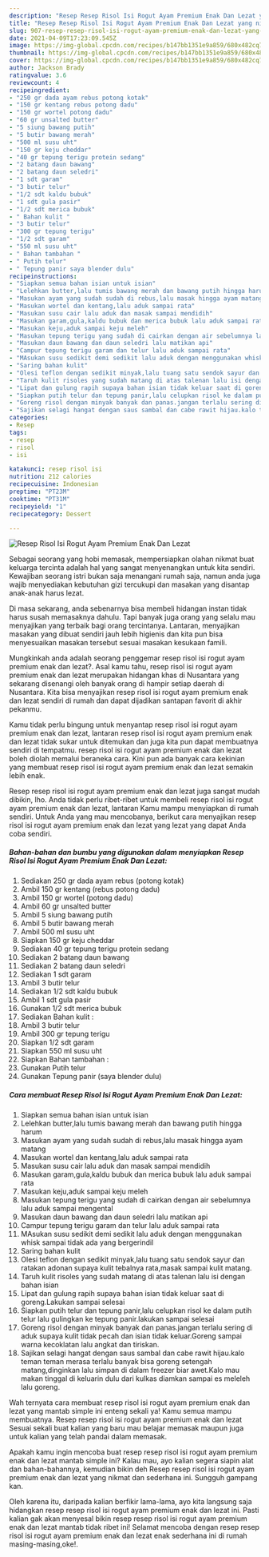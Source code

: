 ```yaml
---
description: "Resep Resep Risol Isi Rogut Ayam Premium Enak Dan Lezat yang nikmat Untuk Jualan"
title: "Resep Resep Risol Isi Rogut Ayam Premium Enak Dan Lezat yang nikmat Untuk Jualan"
slug: 907-resep-resep-risol-isi-rogut-ayam-premium-enak-dan-lezat-yang-nikmat-untuk-jualan
date: 2021-04-09T17:23:09.545Z
image: https://img-global.cpcdn.com/recipes/b147bb1351e9a859/680x482cq70/resep-risol-isi-rogut-ayam-premium-enak-dan-lezat-foto-resep-utama.jpg
thumbnail: https://img-global.cpcdn.com/recipes/b147bb1351e9a859/680x482cq70/resep-risol-isi-rogut-ayam-premium-enak-dan-lezat-foto-resep-utama.jpg
cover: https://img-global.cpcdn.com/recipes/b147bb1351e9a859/680x482cq70/resep-risol-isi-rogut-ayam-premium-enak-dan-lezat-foto-resep-utama.jpg
author: Jackson Brady
ratingvalue: 3.6
reviewcount: 4
recipeingredient:
- "250 gr dada ayam rebus potong kotak"
- "150 gr kentang rebus potong dadu"
- "150 gr wortel potong dadu"
- "60 gr unsalted butter"
- "5 siung bawang putih"
- "5 butir bawang merah"
- "500 ml susu uht"
- "150 gr keju cheddar"
- "40 gr tepung terigu protein sedang"
- "2 batang daun bawang"
- "2 batang daun seledri"
- "1 sdt garam"
- "3 butir telur"
- "1/2 sdt kaldu bubuk"
- "1 sdt gula pasir"
- "1/2 sdt merica bubuk"
- " Bahan kulit "
- "3 butir telur"
- "300 gr tepung terigu"
- "1/2 sdt garam"
- "550 ml susu uht"
- " Bahan tambahan "
- " Putih telur"
- " Tepung panir saya blender dulu"
recipeinstructions:
- "Siapkan semua bahan isian untuk isian"
- "Lelehkan butter,lalu tumis bawang merah dan bawang putih hingga harum"
- "Masukan ayam yang sudah sudah di rebus,lalu masak hingga ayam matang"
- "Masukan wortel dan kentang,lalu aduk sampai rata"
- "Masukan susu cair lalu aduk dan masak sampai mendidih"
- "Masukan garam,gula,kaldu bubuk dan merica bubuk lalu aduk sampai rata"
- "Masukan keju,aduk sampai keju meleh"
- "Masukan tepung terigu yang sudah di cairkan dengan air sebelumnya lalu aduk sampai mengental"
- "Masukan daun bawang dan daun seledri lalu matikan api"
- "Campur tepung terigu garam dan telur lalu aduk sampai rata"
- "MAsukan susu sedikit demi sedikit lalu aduk dengan menggunakan whisk sampai tidak ada yang bergerindil"
- "Saring bahan kulit"
- "Olesi teflon dengan sedikit minyak,lalu tuang satu sendok sayur dan ratakan adonan supaya kulit tebalnya rata,masak sampai kulit matang."
- "Taruh kulit risoles yang sudah matang di atas talenan lalu isi dengan bahan isian"
- "Lipat dan gulung rapih supaya bahan isian tidak keluar saat di goreng.Lakukan sampai selesai"
- "Siapkan putih telur dan tepung panir,lalu celupkan risol ke dalam putih telur lalu gulingkan ke tepung panir.lakukan sampai selesai"
- "Goreng risol dengan minyak banyak dan panas.jangan terlalu sering di aduk supaya kulit tidak pecah dan isian tidak keluar.Goreng sampai warna kecoklatan lalu angkat dan tiriskan."
- "Sajikan selagi hangat dengan saus sambal dan cabe rawit hijau.kalo teman teman merasa terlalu banyak bisa goreng setengah matang,dinginkan lalu simpan di dalam freezer biar awet.Kalo mau makan tinggal di keluarin dulu dari kulkas diamkan sampai es meleleh lalu goreng."
categories:
- Resep
tags:
- resep
- risol
- isi

katakunci: resep risol isi 
nutrition: 212 calories
recipecuisine: Indonesian
preptime: "PT23M"
cooktime: "PT31M"
recipeyield: "1"
recipecategory: Dessert

---
```



![Resep Risol Isi Rogut Ayam Premium Enak Dan Lezat](https://img-global.cpcdn.com/recipes/b147bb1351e9a859/680x482cq70/resep-risol-isi-rogut-ayam-premium-enak-dan-lezat-foto-resep-utama.jpg)

Sebagai seorang yang hobi memasak, mempersiapkan olahan nikmat buat keluarga tercinta adalah hal yang sangat menyenangkan untuk kita sendiri. Kewajiban seorang istri bukan saja menangani rumah saja, namun anda juga wajib menyediakan kebutuhan gizi tercukupi dan masakan yang disantap anak-anak harus lezat.

Di masa  sekarang, anda sebenarnya bisa membeli hidangan instan tidak harus susah memasaknya dahulu. Tapi banyak juga orang yang selalu mau menyajikan yang terbaik bagi orang tercintanya. Lantaran, menyajikan masakan yang dibuat sendiri jauh lebih higienis dan kita pun bisa menyesuaikan masakan tersebut sesuai masakan kesukaan famili. 



Mungkinkah anda adalah seorang penggemar resep risol isi rogut ayam premium enak dan lezat?. Asal kamu tahu, resep risol isi rogut ayam premium enak dan lezat merupakan hidangan khas di Nusantara yang sekarang disenangi oleh banyak orang di hampir setiap daerah di Nusantara. Kita bisa menyajikan resep risol isi rogut ayam premium enak dan lezat sendiri di rumah dan dapat dijadikan santapan favorit di akhir pekanmu.

Kamu tidak perlu bingung untuk menyantap resep risol isi rogut ayam premium enak dan lezat, lantaran resep risol isi rogut ayam premium enak dan lezat tidak sukar untuk ditemukan dan juga kita pun dapat membuatnya sendiri di tempatmu. resep risol isi rogut ayam premium enak dan lezat boleh diolah memalui beraneka cara. Kini pun ada banyak cara kekinian yang membuat resep risol isi rogut ayam premium enak dan lezat semakin lebih enak.

Resep resep risol isi rogut ayam premium enak dan lezat juga sangat mudah dibikin, lho. Anda tidak perlu ribet-ribet untuk membeli resep risol isi rogut ayam premium enak dan lezat, lantaran Kamu mampu menyiapkan di rumah sendiri. Untuk Anda yang mau mencobanya, berikut cara menyajikan resep risol isi rogut ayam premium enak dan lezat yang lezat yang dapat Anda coba sendiri.

<!--inarticleads1-->

##### Bahan-bahan dan bumbu yang digunakan dalam menyiapkan Resep Risol Isi Rogut Ayam Premium Enak Dan Lezat:

1. Sediakan 250 gr dada ayam rebus (potong kotak)
1. Ambil 150 gr kentang (rebus potong dadu)
1. Ambil 150 gr wortel (potong dadu)
1. Ambil 60 gr unsalted butter
1. Ambil 5 siung bawang putih
1. Ambil 5 butir bawang merah
1. Ambil 500 ml susu uht
1. Siapkan 150 gr keju cheddar
1. Sediakan 40 gr tepung terigu protein sedang
1. Sediakan 2 batang daun bawang
1. Sediakan 2 batang daun seledri
1. Sediakan 1 sdt garam
1. Ambil 3 butir telur
1. Sediakan 1/2 sdt kaldu bubuk
1. Ambil 1 sdt gula pasir
1. Gunakan 1/2 sdt merica bubuk
1. Sediakan  Bahan kulit :
1. Ambil 3 butir telur
1. Ambil 300 gr tepung terigu
1. Siapkan 1/2 sdt garam
1. Siapkan 550 ml susu uht
1. Siapkan  Bahan tambahan :
1. Gunakan  Putih telur
1. Gunakan  Tepung panir (saya blender dulu)




<!--inarticleads2-->

##### Cara membuat Resep Risol Isi Rogut Ayam Premium Enak Dan Lezat:

1. Siapkan semua bahan isian untuk isian
1. Lelehkan butter,lalu tumis bawang merah dan bawang putih hingga harum
1. Masukan ayam yang sudah sudah di rebus,lalu masak hingga ayam matang
1. Masukan wortel dan kentang,lalu aduk sampai rata
1. Masukan susu cair lalu aduk dan masak sampai mendidih
1. Masukan garam,gula,kaldu bubuk dan merica bubuk lalu aduk sampai rata
1. Masukan keju,aduk sampai keju meleh
1. Masukan tepung terigu yang sudah di cairkan dengan air sebelumnya lalu aduk sampai mengental
1. Masukan daun bawang dan daun seledri lalu matikan api
1. Campur tepung terigu garam dan telur lalu aduk sampai rata
1. MAsukan susu sedikit demi sedikit lalu aduk dengan menggunakan whisk sampai tidak ada yang bergerindil
1. Saring bahan kulit
1. Olesi teflon dengan sedikit minyak,lalu tuang satu sendok sayur dan ratakan adonan supaya kulit tebalnya rata,masak sampai kulit matang.
1. Taruh kulit risoles yang sudah matang di atas talenan lalu isi dengan bahan isian
1. Lipat dan gulung rapih supaya bahan isian tidak keluar saat di goreng.Lakukan sampai selesai
1. Siapkan putih telur dan tepung panir,lalu celupkan risol ke dalam putih telur lalu gulingkan ke tepung panir.lakukan sampai selesai
1. Goreng risol dengan minyak banyak dan panas.jangan terlalu sering di aduk supaya kulit tidak pecah dan isian tidak keluar.Goreng sampai warna kecoklatan lalu angkat dan tiriskan.
1. Sajikan selagi hangat dengan saus sambal dan cabe rawit hijau.kalo teman teman merasa terlalu banyak bisa goreng setengah matang,dinginkan lalu simpan di dalam freezer biar awet.Kalo mau makan tinggal di keluarin dulu dari kulkas diamkan sampai es meleleh lalu goreng.




Wah ternyata cara membuat resep risol isi rogut ayam premium enak dan lezat yang mantab simple ini enteng sekali ya! Kamu semua mampu membuatnya. Resep resep risol isi rogut ayam premium enak dan lezat Sesuai sekali buat kalian yang baru mau belajar memasak maupun juga untuk kalian yang telah pandai dalam memasak.

Apakah kamu ingin mencoba buat resep resep risol isi rogut ayam premium enak dan lezat mantab simple ini? Kalau mau, ayo kalian segera siapin alat dan bahan-bahannya, kemudian bikin deh Resep resep risol isi rogut ayam premium enak dan lezat yang nikmat dan sederhana ini. Sungguh gampang kan. 

Oleh karena itu, daripada kalian berfikir lama-lama, ayo kita langsung saja hidangkan resep resep risol isi rogut ayam premium enak dan lezat ini. Pasti kalian gak akan menyesal bikin resep resep risol isi rogut ayam premium enak dan lezat mantab tidak ribet ini! Selamat mencoba dengan resep resep risol isi rogut ayam premium enak dan lezat enak sederhana ini di rumah masing-masing,oke!.

